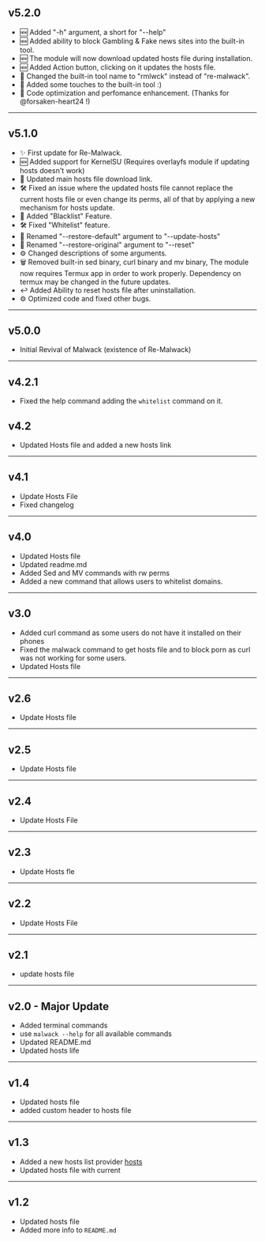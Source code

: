 ## v5.2.0
- 🆕 Added "-h" argument, a short for "--help"
- 🆕 Added ability to block Gambling & Fake news sites into the built-in tool. 
- 🆕 The module will now download updated hosts file during installation.
- 🆕 Added Action button, clicking on it updates the hosts file.
- 🔁 Changed the built-in tool name to "rmlwck" instead of "re-malwack".
- 🤩 Added some touches to the built-in tool :)
- 🚀 Code optimization and perfomance enhancement. (Thanks for @forsaken-heart24 !)
---
## v5.1.0
- ✨ First update for Re-Malwack.
- 🆕 Added support for KernelSU (Requires overlayfs module if updating hosts doesn't work)
- 🔧 Updated main hosts file download link.
- 🛠️ Fixed an issue where the updated hosts file cannot replace the current hosts file or even change its perms, all of that by applying a new mechanism for hosts update.
- 🚫 Added "Blacklist" Feature.
- 🛠️ Fixed "Whitelist" feature.
- 🔄 Renamed "--restore-default" argument to "--update-hosts" 
- 🔄 Renamed "--restore-original" argument to "--reset"
- ⚙️ Changed descriptions of some arguments.
- 🗑️ Removed built-in sed binary, curl binary and mv binary, The module now requires Termux app in order to work properly. Dependency on termux may be changed in the future updates.
- ↩️ Added Ability to reset hosts file after uninstallation.
- ⚙️ Optimized code and fixed other bugs.
---
## v5.0.0
- Initial Revival of Malwack (existence of Re-Malwack)
---
## v4.2.1
- Fixed the help command adding the ``whitelist`` command on it.
## v4.2
- Updated Hosts file and added a new hosts link
---
## v4.1
- Update Hosts File
- Fixed changelog
---
## v4.0
- Updated Hosts file
- Updated readme.md
- Added Sed and MV commands with rw perms
- Added a new command that allows users to whitelist domains.
---
## v3.0
- Added curl command as some users do not have it installed on their phones
- Fixed the malwack command to get hosts file and to block porn as curl was not working for some users.
- Updated Hosts file
---
## v2.6
- Update Hosts file
---
## v2.5
- Update Hosts file
---
## v2.4
- Update Hosts File
---
## v2.3
- Update Hosts fle
---
## v2.2
- Update Hosts File
---
## v2.1
- update hosts file
---
## v2.0 - Major Update
- Added terminal commands
- use ``malwack --help`` for all available commands
- Updated README.md
- Updated hosts life
---
## v1.4
- Updated hosts file
- added custom header to hosts file 
---
## v1.3
- Added a new hosts list provider [hosts](https://github.com/StevenBlack/hosts)
- Updated hosts file with current
---
## v1.2
- Updated hosts file
- Added more info to ``README.md``

